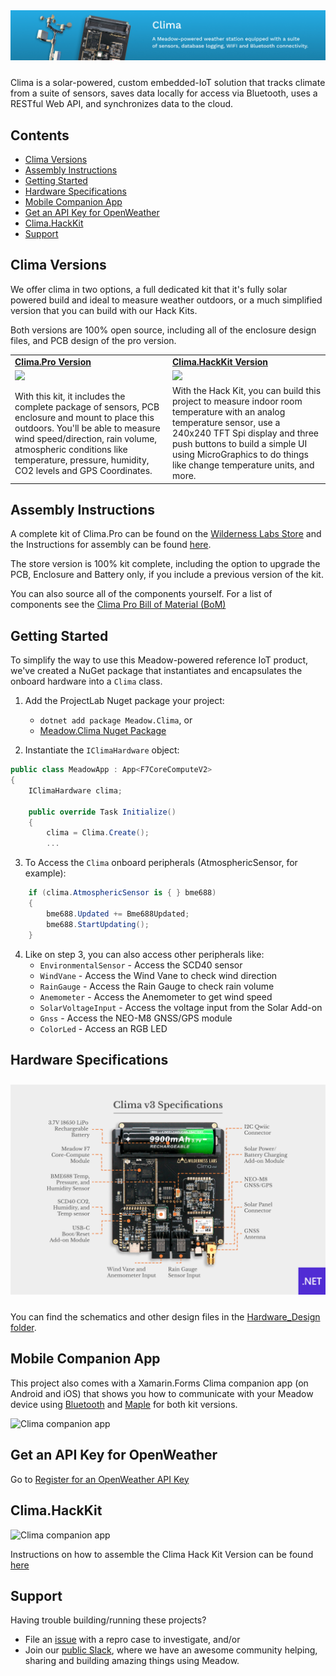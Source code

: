 <img src="Image_Assets/clima-banner.jpg" style="margin-bottom:10px" />

Clima is a solar-powered, custom embedded-IoT solution that tracks climate from a suite of sensors, saves data locally for access via Bluetooth, uses a RESTful Web API, and synchronizes data to the cloud.

## Contents
* [Clima Versions](#clima-versions)
* [Assembly Instructions](#assembly-instructions)
* [Getting Started](#getting-started)
* [Hardware Specifications](#hardware-specifications)
* [Mobile Companion App](#mobile-companion-app)
* [Get an API Key for OpenWeather](#get-an-api-key-for-openweather)
* [Clima.HackKit](#climahackkit)
* [Support](#support)

## Clima Versions

We offer clima in two options, a full dedicated kit that it's fully solar powered build and ideal to measure weather outdoors, or a much simplified version that you can build with our Hack Kits.

Both versions are 100% open source, including all of the enclosure design files, and PCB design of the pro version.

<table width="100%">
    <tr>
        <td width="50%">
            <strong><a href="https://store.wildernesslabs.co/collections/frontpage/products/clima-weather-station-kit">Clima.Pro Version</a></strong>
        </td>
        <td width="50%">
            <strong><a href="https://store.wildernesslabs.co/collections/frontpage/products/meadow-f7-micro-development-board-w-hack-kit-pro">Clima.HackKit Version</a></strong></td>
    </tr>
    <tr>
        <td>
            <img src="Image_Assets/ClimaPro.jpg" />
        </td>
        <td>
            <img src="Image_Assets/Clima.jpg" /> 
        </td>
    </tr>
    <tr>
        <td>
            With this kit, it includes the complete package of sensors, PCB enclosure and mount to place this outdoors. You'll be able to measure wind speed/direction, rain volume, atmospheric conditions like temperature, pressure, humidity, CO2 levels and GPS Coordinates.
        </td>
        <td> 
            With the Hack Kit, you can build this project to measure indoor room temperature with an analog temperature sensor, use a 240x240 TFT Spi display and three push buttons to build a simple UI using MicroGraphics to do things like change temperature units, and more.
        </td>
    </tr>
</table>

## Assembly Instructions

A complete kit of Clima.Pro can be found on the [Wilderness Labs Store](https://store.wildernesslabs.co/collections/frontpage/products/clima-weather-station-kit) and the Instructions for assembly can be found [here](/Docs/Clima.Pro/Assembly_Instructions/readme.md).

The store version is 100% kit complete, including the option to upgrade the PCB, Enclosure and Battery only, if you include a previous version of the kit.

You can also source all of the components yourself. For a list of components see the [Clima Pro Bill of Material (BoM)](/Docs/Clima.Pro/Bill_of_Materials.md)

## Getting Started

To simplify the way to use this Meadow-powered reference IoT product, we've created a NuGet package that instantiates and encapsulates the onboard hardware into a `Clima` class.

1. Add the ProjectLab Nuget package your project: 
    - `dotnet add package Meadow.Clima`, or
    - [Meadow.Clima Nuget Package](https://www.nuget.org/packages/Meadow.Clima/)

2. Instantiate the `IClimaHardware` object:  
```csharp
public class MeadowApp : App<F7CoreComputeV2>
{
    IClimaHardware clima;

    public override Task Initialize()
    {
        clima = Clima.Create();
        ...
```

3. To Access the `Clima` onboard peripherals (AtmosphericSensor, for example):
```csharp
    if (clima.AtmosphericSensor is { } bme688)
    {
        bme688.Updated += Bme688Updated;
        bme688.StartUpdating();
    }
```

4. Like on step 3, you can also access other peripherals like:
    - `EnvironmentalSensor` - Access the SCD40 sensor
    - `WindVane` - Access the Wind Vane to check wind direction
    - `RainGauge` - Access the Rain Gauge to check rain volume
    - `Anemometer` - Access the Anemometer to get wind speed
    - `SolarVoltageInput` - Access the voltage input from the Solar Add-on
    - `Gnss` - Access the NEO-M8 GNSS/GPS module
    - `ColorLed` - Access an RGB LED

## Hardware Specifications

<img src="Image_Assets/wildernesslabs-clima-v3-specs.jpg" style="margin-top:10px;margin-bottom:10px" />

You can find the schematics and other design files in the [Hardware_Design folder](Hardware_Design/).

## Mobile Companion App

This project also comes with a Xamarin.Forms Clima companion app (on Android and iOS) that shows you how to communicate with your Meadow device using [Bluetooth](http://developer.wildernesslabs.co/Meadow/Meadow.OS/Bluetooth/) and [Maple](http://developer.wildernesslabs.co/Meadow/Meadow.Foundation/Libraries_and_Frameworks/Maple.Server/) for both kit versions.

![Clima companion app](Image_Assets/Clima_android.png)

## Get an API Key for OpenWeather

Go to [Register for an OpenWeather API Key](https://blog.wildernesslabs.co/add-openweather-to-your-meadow-projects/)

## Clima.HackKit

![Clima companion app](Image_Assets/Clima.jpg)

Instructions on how to assemble the Clima Hack Kit Version can be found [here](/Docs/Clima.HackKit/readme.md)

## Support

Having trouble building/running these projects? 
* File an [issue](https://github.com/WildernessLabs/Meadow.Desktop.Samples/issues) with a repro case to investigate, and/or
* Join our [public Slack](http://slackinvite.wildernesslabs.co/), where we have an awesome community helping, sharing and building amazing things using Meadow.
